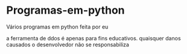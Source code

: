 # Programas-em-python
Vários programas em python feita por eu

a ferramenta de ddos é apenas para fins educativos. quaisquer danos causados o desenvolvedor não se responsabiliza
